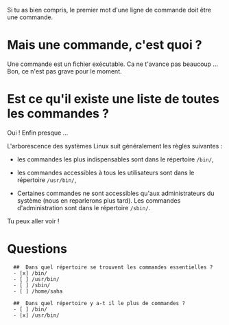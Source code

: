 Si tu as bien compris, le premier mot d'une ligne de commande doit être une commande.

# Mais une commande, c'est quoi ?

Une commande est un fichier exécutable. Ca ne t'avance pas beaucoup ... 
Bon, ce n'est pas grave pour le moment.

# Est ce qu'il existe une liste de toutes les commandes ?

Oui ! Enfin presque ...

L'arborescence des systèmes Linux suit généralement les règles suivantes :

* les commandes les plus indispensables sont dans le répertoire `/bin/`,

* les commandes accessibles à tous les utilisateurs sont dans le répertoire `/usr/bin/`,

* Certaines commandes ne sont accessibles qu'aux administrateurs du système (nous en reparlerons plus tard).
  Les commandes d'administration sont dans le répertoire `/sbin/`.

Tu peux aller voir !

# Questions

```{quizdown} 
  ##  Dans quel répertoire se trouvent les commandes essentielles ? 
  - [x] /bin/
  - [ ] /usr/bin/
  - [ ] /sbin/
  - [ ] /home/saha
```

```{quizdown} 
  ##  Dans quel répertoire y a-t il le plus de commandes ? 
  - [ ] /bin/
  - [x] /usr/bin/
```
